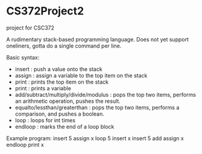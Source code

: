 # CS372Project2
project for CSC372

A rudimentary stack-based programming language.
Does not yet support oneliners, gotta do a single command per line.

Basic syntax:
- insert <value> : push a value onto the stack
- assign <variable> : assign a variable to the top item on the stack
- print : prints the top item on the stack
- print <variable> : prints a variable
- add/subtract/multiply/divide/modulus : pops the top two items, performs an arithmetic operation, pushes the result.
- equalto/lessthan/greaterthan : pops the top two items, performs a comparison, and pushes a boolean.
- loop <int> : loops for int times
- endloop : marks the end of a loop block

Example program:
insert 5
assign x
loop 5
insert x
insert 5
add
assign x
endloop
print x